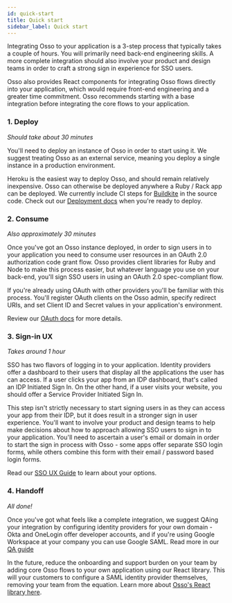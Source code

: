 ```yaml
---
id: quick-start
title: Quick start
sidebar_label: Quick start
---
```


Integrating Osso to your application is a 3-step process that typically takes a couple of hours. You will primarily need back-end engineering skills. A more complete integration should also involve your product and design teams in order to craft a strong sign in experience for SSO users.

Osso also provides React components for integrating Osso flows directly into your application, which would require front-end engineering and a greater time commitment. Osso recommends starting with a base integration before integrating the core flows to your application.

### 1. Deploy
_Should take about 30 minutes_

You'll need to deploy an instance of Osso in order to start using it. We suggest treating Osso as an external service, meaning you deploy a single instance in a production environment.

Heroku is the easiest way to deploy Osso, and should remain relatively inexpensive. Osso can otherwise be deployed anywhere a Ruby / Rack app can be deployed. We currently include CI steps for [Buildkite](https://buildkite.com/) in the source code.
Check out our [Deployment docs](/docs/integration/deployment) when you're ready to deploy.

### 2. Consume

_Also approximately 30 minutes_

Once you've got an Osso instance deployed, in order to sign users in to your application you need to consume user resources in an OAuth 2.0 authorization code grant flow. Osso provides client libraries for Ruby and Node to make this process easier, but whatever language you use on your back-end, you'll sign SSO users in using an OAuth 2.0 spec-compliant flow.

If you're already using OAuth with other providers you'll be familiar with this process. You'll register OAuth clients on the Osso admin, specify redirect URIs, and set Client ID and Secret values in your application's environment.

Review our [OAuth docs](/docs/integration/oauth-consumption) for more details.

### 3. Sign-in UX
_Takes around 1 hour_

SSO has two flavors of logging in to your application. Identity providers offer a dashboard to their users that display all the applications the user has can access. If a user clicks your app from an IDP dashboard, that's called an IDP Initiated Sign In. On the other hand, if a user visits your website, you should offer a Service Provider Initiated Sign In.

This step isn't strictly necessary to start signing users in as they can access your app from their IDP, but it does result in a stronger sign in user experience. You'll want to involve your product and design teams to help make decisions about how to approach allowing SSO users to sign in to your application. You'll need to ascertain a user's email or domain in order to start the sign in process with Osso - some apps offer separate SSO login forms, while others combine this form with their email / password based login forms.

Read our [SSO UX Guide](/docs/integration/oauth-consumption) to learn about your options.

### 4. Handoff

_All done!_

Once you've got what feels like a complete integration, we suggest QAing your integration by configuring identity providers for your own domain - Okta and OneLogin offer developer accounts, and if you're using Google Workspace at your company you can use Google SAML. Read more in our [QA guide](/docs/integration/test)

In the future, reduce the onboarding and support burden on your team by adding core Osso flows to your own application using our React library. This will your customers to configure a SAML identity provider themselves, removing your team from the equation. Learn more about [Osso's React library here](/docs/integration/self-serve-osso-react).
